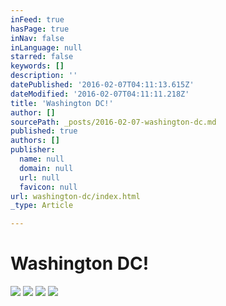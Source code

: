 ```yaml
---
inFeed: true
hasPage: true
inNav: false
inLanguage: null
starred: false
keywords: []
description: ''
datePublished: '2016-02-07T04:11:13.615Z'
dateModified: '2016-02-07T04:11:11.218Z'
title: 'Washington DC!'
author: []
sourcePath: _posts/2016-02-07-washington-dc.md
published: true
authors: []
publisher:
  name: null
  domain: null
  url: null
  favicon: null
url: washington-dc/index.html
_type: Article

---
```

# Washington DC!
![](https://s3-us-west-2.amazonaws.com/the-grid-img/p/ea96acbf6de28317adcce43b1f3953c4662a920c.jpg)
![](https://s3-us-west-2.amazonaws.com/the-grid-img/p/8623bad26d222f24585a47fc5a495c212a2c2a9c.jpg)
![](https://s3-us-west-2.amazonaws.com/the-grid-img/p/9528fd47c83baee2abcb1520a81d3ab0a2c92910.jpg)
![](https://s3-us-west-2.amazonaws.com/the-grid-img/p/48e19fa5dbd289a8eb308a7dd21a967a80d29f42.jpg)